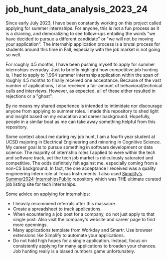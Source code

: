 # job_hunt_data_analysis_2023_24

Since early July 2023, I have been constantly working on this project called applying for summer internships. For anyone, this is not a fun process as it is a draining, and demoralizing to see follow-ups entailing the words "we have decided to pursue a different candidate" or "we will not be moving your application". The internship application process is a brutal process for students around this time in Fall, especially with the job market is not going so well.

For roughly 4.5 months, I have been pushing myself to apply for summer internships everyday. Just to briefly highlight how competitive job hunting is, I had to apply to 1,964 summer internship application within the span of roughly 4.5 months to finally received one acceptance. Because of the vast number of applications, I also received a fair amount of behavioral/technical calls and interviews. However, as expected, all of these either resulted in rejections or a "ghost".

By no means my shared experience is intended to intimidate nor discourage anyone from applying to summer roles. I made this repository to shed light and insight based on my education and career background. Hopefully, people in a similar boat as me can take away something helpful from this repository.

Some context about me during my job hunt, I am a fourth year student at UCSD majoring in Electrical Engineering and minoring in Cognitive Science. My career goal is to pursue something in software development or data science. The majority of internship roles I applied to were within the tech and software track, yet the tech job market is ridiculously saturated and competitive. The odds definitely felt against me, especially coming from a non-CS background. In fact, the one acceptance I received was a quality engineering intern role at Texas Instruments. I also used [Simplify's Summer2024-InternshipsPublic](https://github.com/SimplifyJobs/Summer2024-Internships) repository which was THE ultimate curated job listing site for tech internships.

Some advice on applying for internships:
- I heavily recommend referrals after this massacre.
- Create a spreadsheet to track applications.
- When ecountering a job post for a company, do not just apply to that single post. Also visit the company's website and career page to find more opennings.
- Many applications template from Workday and Smartr. Use browser extensions like Simplify to automate your applications.
- Do not hold high hopes for a single application. Instead, focus on consistently applying for many applications to broaden your chances. Job hunting really is a biased numbers game unfortunately.
